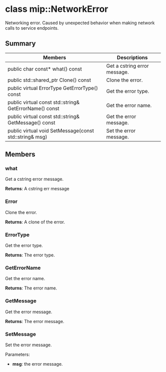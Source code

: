 # class mip::NetworkError 
Networking error. Caused by unexpected behavior when making network calls to service endpoints.
  
## Summary
 Members                        | Descriptions                                
--------------------------------|---------------------------------------------
 public char const* what() const  |  Get a cstring error message.
public std::shared_ptr<Error> Clone() const  |  Clone the error.
 public virtual ErrorType GetErrorType() const  |  Get the error type.
 public virtual const std::string& GetErrorName() const  |  Get the error name.
 public virtual const std::string& GetMessage() const  |  Get the error message.
 public virtual void SetMessage(const std::string& msg)  |  Set the error message.
  
## Members
  
### what
Get a cstring error message.

  
**Returns**: A cstring err message
  
### Error
Clone the error.

  
**Returns**: A clone of the error.
  
### ErrorType
Get the error type.

  
**Returns**: The error type.
  
### GetErrorName
Get the error name.

  
**Returns**: The error name.
  
### GetMessage
Get the error message.

  
**Returns**: The error message.
  
### SetMessage
Set the error message.

Parameters:  
* **msg**: the error message.

